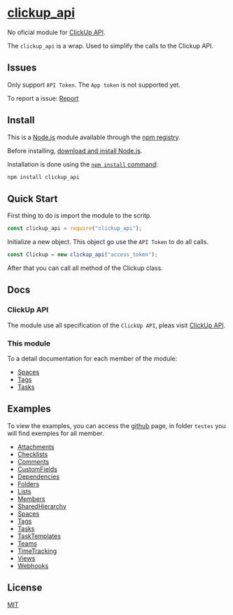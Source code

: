 # [clickup_api](https://clickup.com/)

No oficial module for [ClickUp API](https://clickup.com/api).

The ```clickup_api``` is a wrap. Used to simplify the calls to the Clickup API.

## Issues

Only support ```API Token```. The ```App token``` is not supported yet.

To report a issue: [Report](https://github.com/lpg2709/clickup_api/issues)

## Install

This is a [Node.js](https://nodejs.org/en/) module available through the
[npm registry](https://www.npmjs.com/).

Before installing, [download and install Node.js](https://nodejs.org/en/download/).

Installation is done using the
[`npm install` command](https://docs.npmjs.com/getting-started/installing-npm-packages-locally):

```bash
npm install clickup_api
```

## Quick Start

First thing to do is import the module to the scritp.

```javascript
const clickup_api = require("clickup_api");
```

Initialize a new object. This object go use the ```API Token``` to do all calls.

```javascript
const Clickup = new clickup_api("access_token");
```

After that you can call all method of the Clickup class.

## Docs

### ClickUp API

The module use all specification of the ```ClickUp API```, pleas visit [ClickUp API](https://clickup.com/api).

### This module

To a detail documentation for each member of the module:

- [Spaces](./docs/Spaces.md)
- [Tags](./docs/Tags.md)
- [Tasks](./docs/Tasks.md)

## Examples

To view the examples, you can access the [github](https://github.com/lpg2709/clickup_api) page, in folder ```testes``` you will find exemples for all member.

- [Attachments](https://github.com/lpg2709/clickup_api/tree/master/testes/Attachments)
- [Checklists](https://github.com/lpg2709/clickup_api/tree/master/testes/Checklists)
- [Comments](https://github.com/lpg2709/clickup_api/tree/master/testes/Comments)
- [CustomFields](https://github.com/lpg2709/clickup_api/tree/master/testes/CustomFields)
- [Dependencies](https://github.com/lpg2709/clickup_api/tree/master/testes/Dependencies)
- [Folders](https://github.com/lpg2709/clickup_api/tree/master/testes/Folders)
- [Lists](https://github.com/lpg2709/clickup_api/tree/master/testes/Lists)
- [Members](https://github.com/lpg2709/clickup_api/tree/master/testes/Members)
- [SharedHierarchy](https://github.com/lpg2709/clickup_api/tree/master/testes/SharedHierarchy)
- [Spaces](https://github.com/lpg2709/clickup_api/tree/master/testes/Spaces)
- [Tags](https://github.com/lpg2709/clickup_api/tree/master/testes/Tags)
- [Tasks](https://github.com/lpg2709/clickup_api/tree/master/testes/Tasks)
- [TaskTemplates](https://github.com/lpg2709/clickup_api/tree/master/testes/TaskTemplates)
- [Teams](https://github.com/lpg2709/clickup_api/tree/master/testes/Teams)
- [TimeTracking](https://github.com/lpg2709/clickup_api/tree/master/testes/TimeTracking)
- [Views](https://github.com/lpg2709/clickup_api/tree/master/testes/Views)
- [Webhooks](https://github.com/lpg2709/clickup_api/tree/master/testes/Webhooks)

## License

[MIT](LICENSE)
